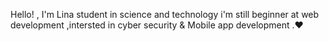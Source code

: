 Hello! , I'm Lina student in science and technology i'm still beginner at web development ,intersted in cyber security & Mobile app development .♥︎
